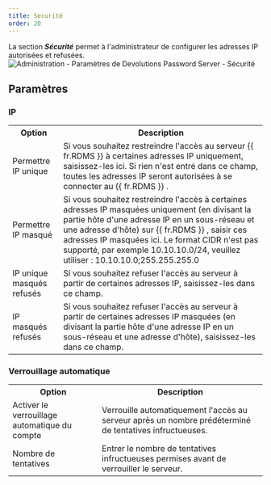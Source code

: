 ```yaml
---
title: Securité
order: 20
---
```

La section ***Sécurité*** permet à l&apos;administrateur de configurer les adresses IP autorisées et refusées.  
![Administration - Paramètres de Devolutions Password Server - Sécurité](/img/fr/server/ServerOp8045.png)  

## Paramètres 

### IP 

<table>
	<tr>
		<th>
Option 
		</th>
		<th>
Description 
		</th>
	</tr>
	<tr>
		<td>
Permettre IP unique 
		</td>
		<td>
Si vous souhaitez restreindre l&apos;accès au serveur {{ fr.RDMS }} à certaines adresses IP uniquement, saisissez-les ici. Si rien n&apos;est entré dans ce champ, toutes les adresses IP seront autorisées à se connecter au {{ fr.RDMS }} . 
		</td>
	</tr>
	<tr>
		<td>
Permettre IP masqué 
		</td>
		<td>
Si vous souhaitez restreindre l&apos;accès à certaines adresses IP masquées uniquement (en divisant la partie hôte d&apos;une adresse IP en un sous-réseau et une adresse d&apos;hôte) sur {{ fr.RDMS }} , saisir ces adresses IP masquées ici. Le format CIDR n&apos;est pas supporté, par exemple 10.10.10.0/24, veuillez utiliser : 10.10.10.0;255.255.255.0 
		</td>
	</tr>
	<tr>
		<td>
IP unique masqués refusés 
		</td>
		<td>
Si vous souhaitez refuser l&apos;accès au serveur à partir de certaines adresses IP, saisissez-les dans ce champ. 
		</td>
	</tr>
	<tr>
		<td>
IP masqués refusés 
		</td>
		<td>
Si vous souhaitez refuser l&apos;accès au serveur à partir de certaines adresses IP masquées (en divisant la partie hôte d&apos;une adresse IP en un sous-réseau et une adresse d&apos;hôte), saisissez-les dans ce champ. 
		</td>
	</tr>
</table>

### Verrouillage automatique 
<table>
	<tr>
		<th>
Option 
		</th>
		<th>
Description 
		</th>
	</tr>
	<tr>
		<td>
Activer le verrouillage automatique du compte 
		</td>
		<td>
Verrouille automatiquement l&apos;accès au serveur après un nombre prédéterminé de tentatives infructueuses. 
		</td>
	</tr>
	<tr>
		<td>
Nombre de tentatives 
		</td>
		<td>
Entrer le nombre de tentatives infructueuses permises avant de verrouiller le serveur. 
		</td>
	</tr>
</table>



